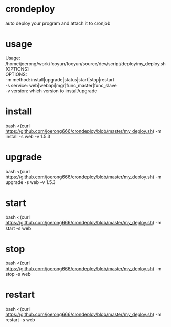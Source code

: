 crondeploy
==========

auto deploy your program and attach it to cronjob

usage
==========
Usage: /home/joerong/work/fooyun/fooyun/source/dev/script/deploy/my_deploy.sh [OPTIONS] <br/>
OPTIONS: <br/>
-m method:       install|upgrade|status|start|stop|restart <br/>
-s service:      web|webapi|mgr|func_master|func_slave <br/>
-v version:      which version to install/upgrade

install
==========
bash <(curl https://github.com/joerong666/crondeploy/blob/master/my_deploy.sh) -m install -s web -v 1.5.3

upgrade
==========
bash <(curl https://github.com/joerong666/crondeploy/blob/master/my_deploy.sh) -m upgrade -s web -v 1.5.3

start
==========
bash <(curl https://github.com/joerong666/crondeploy/blob/master/my_deploy.sh) -m start -s web

stop
==========
bash <(curl https://github.com/joerong666/crondeploy/blob/master/my_deploy.sh) -m stop -s web

restart
==========
bash <(curl https://github.com/joerong666/crondeploy/blob/master/my_deploy.sh) -m restart -s web
